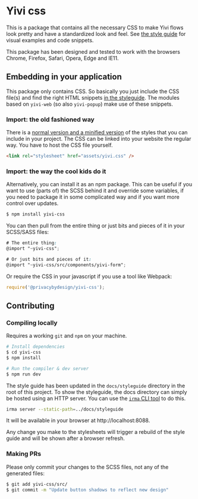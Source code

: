 # Yivi css

This is a package that contains all the necessary CSS to make Yivi flows look
pretty and have a standardized look and feel. See
[the style guide](https://privacybydesign.github.io/yivi-frontend-packages/styleguide)
for visual examples and code snippets.

This package has been designed and tested to work with the browsers Chrome,
Firefox, Safari, Opera, Edge and IE11.

## Embedding in your application

This package only contains CSS. So basically you just include the CSS file(s)
and find the right HTML snippets [in the styleguide](https://privacybydesign.github.io/yivi-frontend-packages/styleguide/section-examples.html).
The modules based on `yivi-web` (so also `yivi-popup`) make use of these snippets.

### Import: the old fashioned way

There is a [normal version and a minified version](https://gitlab.science.ru.nl/yivi/github-mirrors/yivi-frontend-packages/-/jobs/artifacts/master/browse/yivi-css/dist?job=yivi-css)
of the styles that you can include in your project. The CSS can be linked into
your website the regular way. You have to host the CSS file yourself.

```html
<link rel="stylesheet" href="assets/yivi.css" />
```

### Import: the way the cool kids do it

Alternatively, you can install it as an npm package. This can be useful if you
want to use (parts of) the SCSS behind it and override some variables, if you
need to package it in some complicated way and if you want more control over
updates.

```bash
$ npm install yivi-css
```

You can then pull from the entire thing or just bits and pieces of it in your
SCSS/SASS files:

```scss
# The entire thing:
@import "~yivi-css";

# Or just bits and pieces of it:
@import "~yivi-css/src/components/yivi-form";
```

Or require the CSS in your javascript if you use a tool like Webpack:

```javascript
require('@privacybydesign/yivi-css');
```

## Contributing

### Compiling locally

Requires a working `git` and `npm` on your machine.

```bash
# Install dependencies
$ cd yivi-css
$ npm install

# Run the compiler & dev server
$ npm run dev
```

The style guide has been updated in the `docs/styleguide` directory in
the root of this project. To show the styleguide, the docs
directory can simply be hosted using an HTTP
server. You can use the [`irma` CLI tool](https://github.com/privacybydesign/irmago/releases/latest)
to do this.

```bash
irma server --static-path=../docs/styleguide
```

It will be available in your browser at http://localhost:8088.

Any change you make to the stylesheets will trigger a rebuild of the style guide
and will be shown after a browser refresh.

### Making PRs

Please only commit your changes to the SCSS files, not any of the generated
files:

```bash
$ git add yivi-css/src/
$ git commit -m "Update button shadows to reflect new design"
```
